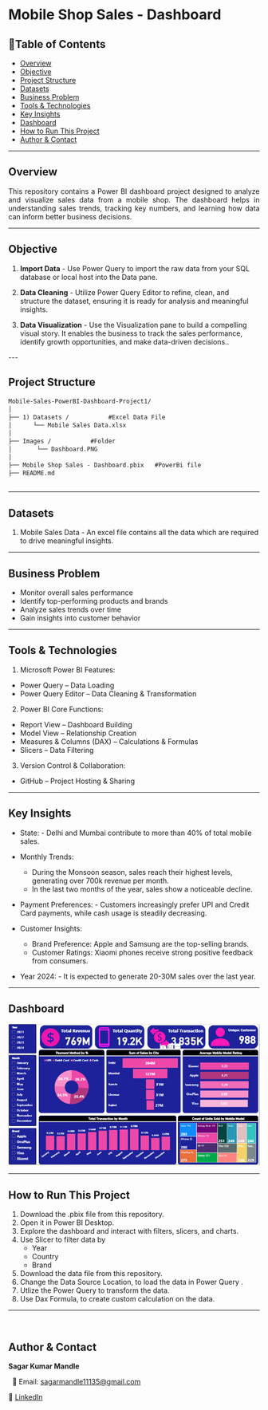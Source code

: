 #  Mobile Shop Sales - Dashboard

## 📌Table of Contents
- [Overview](#overview)
- [Objective](#objective)
- [Project Structure](#project-structure)
- [Datasets](#datasets)
- [Business Problem](#business-problem)
- [Tools & Technologies](#tools--technologies)
- [Key Insights](#key-insights)
- [Dashboard](#dashboard)
- [How to Run This Project](#how-to-run-this-project)
- [Author & Contact](#author--contact)

---

## Overview
<p align="justify">
This repository contains a Power BI dashboard project designed to analyze and visualize sales data from a mobile shop. The dashboard helps in understanding sales trends, tracking key numbers, and learning how data can inform better business decisions.
</p>

---

## Objective
<p align="justify">

1. **Import Data** - Use Power Query to import the raw data from your SQL database or local host into the Data pane.

2. **Data Cleaning** - Utilize Power Query Editor to refine, clean, and structure the dataset, ensuring it is ready for analysis and meaningful insights.

3. **Data Visualization** - Use the Visualization pane to build a compelling visual story. It enables the business to track the sales performance, identify growth opportunities, and make data-driven decisions..

</p>
--- 

## Project Structure
```
Mobile-Sales-PowerBI-Dashboard-Project1/
│
├── 1) Datasets /           #Excel Data File
│      └── Mobile Sales Data.xlsx
│
├── Images /           #Folder
│       └── Dashboard.PNG   
│   
├── Mobile Shop Sales - Dashboard.pbix   #PowerBi file        
├── README.md


```

---

## Datasets
1. Mobile Sales Data - An excel file contains all the data which are required to drive meaningful insights.

---

## Business Problem

- Monitor overall sales performance
- Identify top-performing products and brands
- Analyze sales trends over time
- Gain insights into customer behavior

---

## Tools & Technologies

1. Microsoft Power BI Features:
- Power Query – Data Loading
- Power Query Editor – Data Cleaning & Transformation

2. Power BI Core Functions:
- Report View – Dashboard Building
- Model View – Relationship Creation
- Measures & Columns (DAX) – Calculations & Formulas
- Slicers – Data Filtering

3. Version Control & Collaboration:
- GitHub – Project Hosting & Sharing

---

## Key Insights

- State: - Delhi and Mumbai contribute to more than 40% of total mobile sales.

- Monthly Trends:
    - During the Monsoon season, sales reach their highest levels, generating over 700k revenue per month.
    - In the last two months of the year, sales show a noticeable decline.

- Payment Preferences: - Customers increasingly prefer UPI and Credit Card payments, while cash usage is steadily decreasing.

- Customer Insights:
    - Brand Preference: Apple and Samsung are the top-selling brands.
    - Customer Ratings: Xiaomi phones receive strong positive feedback from consumers.

- Year 2024: - It is expected to generate 20-30M sales over the last year.

---

## Dashboard
![Dashboard Preview](Images/dashboard.png)

---

## How to Run This Project
1. Download the .pbix file from this repository.
2. Open it in Power BI Desktop.
3. Explore the dashboard and interact with filters, slicers, and charts.
4. Use Slicer to filter data by
    - Year
    - Country
    - Brand
5. Download the data file from this repository.
6. Change the Data Source Location, to load the data in Power Query .
7. Utlize the Power Query to transform the data.
8. Use Dax Formula, to create custom calculation on the data.

---
    
## Author & Contact

**Sagar Kumar Mandle** <br>

  
📧 Email: sagarmandle11135@gmail.com 

🔗 [LinkedIn](https://www.linkedin.com/in/sagar-kumar-mandle-7086ba366/)


